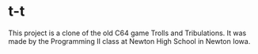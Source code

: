 # t-t
This project is a clone of the old C64 game Trolls and Tribulations.  It was made by the Programming II class at Newton High School in Newton Iowa.
